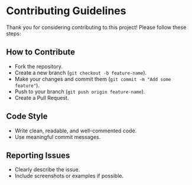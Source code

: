 # Contributing Guidelines

Thank you for considering contributing to this project! Please follow these steps:

## How to Contribute

- Fork the repository.
- Create a new branch (`git checkout -b feature-name`).
- Make your changes and commit them (`git commit -m "Add some feature"`).
- Push to your branch (`git push origin feature-name`).
- Create a Pull Request.

## Code Style

- Write clean, readable, and well-commented code.
- Use meaningful commit messages.

## Reporting Issues

- Clearly describe the issue.
- Include screenshots or examples if possible.
